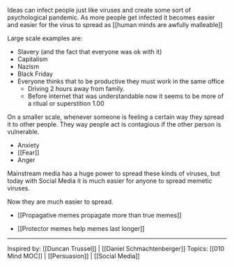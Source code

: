 Ideas can infect people just like viruses and create some sort of psychological pandemic. As more people get infected it becomes easier and easier for the virus to spread as [[human minds are awfully malleable]]

Large scale examples are:
- Slavery (and the fact that everyone was ok with it)
- Capitalism
- Nazism
- Black Friday
- Everyone thinks that to be productive they must work in the same office
    - Driving 2 hours away from family. 
    - Before internet that was understandable now it seems to be more of a ritual or superstition 1.00

On a smaller scale, whenever someone is feeling a certain way they spread it to other people. They way people act is contagious if the other person is vulnerable.
- Anxiety
- [[Fear]]
- Anger

Mainstream media has a huge power to spread these kinds of viruses, but today with Social Media it is much easier for anyone to spread memetic viruses.

Now they are much easier to spread. 

- [[Propagative memes propagate more than true memes]]

- [[Protector memes help memes last longer]]

-------------------

Inspired by: [[Duncan Trussel]] | [[Daniel Schmachtenberger]]
Topics: [[010 Mind MOC]] | [[Persuasion]] | [[Social Media]] 